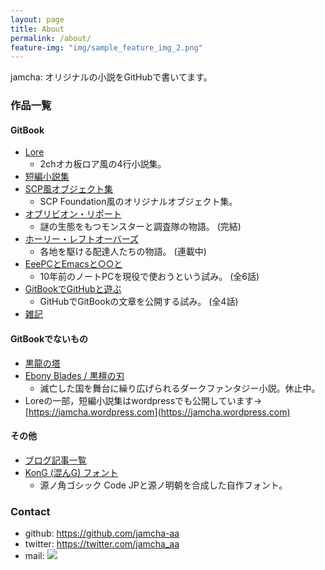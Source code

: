 ```yaml
---
layout: page
title: About
permalink: /about/
feature-img: "img/sample_feature_img_2.png"
---
```


jamcha: オリジナルの小説をGitHubで書いてます。

### 作品一覧

#### GitBook
-   [Lore](https://jamcha-aa.github.io/Lore/)
    + 2chオカ板ロア風の4行小説集。
-   [短編小説集](https://jamcha-aa.gitbook.io/short/)
-   [SCP風オブジェクト集](https://jamcha-aa.gitbook.io/scp/)
    + SCP Foundation風のオリジナルオブジェクト集。
-   [オブリビオン・リポート](https://jamcha-aa.github.io/OblivionReports/)
    + 謎の生態をもつモンスターと調査隊の物語。 (完結)
-   [ホーリー・レフトオーバーズ](https://jamcha-aa.github.io/holy-leftovers/)
    + 各地を駆ける配達人たちの物語。 (連載中)
-   [EeePCとEmacsと○○と](https://jamcha-aa.gitbook.io/eeepc/)
    + 10年前のノートPCを現役で使おうという試み。 (全6話)
-   [GitBookでGitHubと遊ぶ](https://jamcha-aa.github.io/Gitbook-Guide/)
    + GitHubでGitBookの文章を公開する試み。 (全4話)
-   [雑記](https://jamcha-aa.gitbook.io/column/)

#### GitBookでないもの
-   [黒龍の塔](https://github.com/jamcha-aa/TowerofThem)
-   [Ebony Blades / 黒檀の刃](https://github.com/jamcha-aa/EbonyBlades)
    + 滅亡した国を舞台に繰り広げられるダークファンタジー小説。休止中。
-   Loreの一部，短編小説集はwordpressでも公開しています→ [https://jamcha.wordpress.com](https://jamcha.wordpress.com)

#### その他

-   [ブログ記事一覧](https://jamcha-aa.github.io/archive.html) 
-   [KonG (混んG) フォント](https://github.com/jamcha-aa/KonG)
    + 源ノ角ゴシック Code JPと源ノ明朝を合成した自作フォント。

### Contact

-   github: [<https://github.com/jamcha-aa>](https://github.com/jamcha-aa)
-   twitter: [<https://twitter.com/jamcha_aa>](https://twitter.com/jamcha_aa)
-   mail: ![](https://services.nexodyne.com/email/icon/DmmOkiL%2B.Lhw/Owdx44Y%3D/R01haWw%3D/0/image.png)
